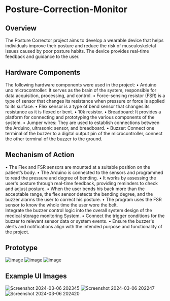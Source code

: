 # Posture-Correction-Monitor
## Overview
The Posture Corrector project aims to develop a wearable device that helps individuals improve their posture and reduce the risk of musculoskeletal issues caused by poor posture habits.  The device provides real-time feedback and guidance to the user. 

## Hardware Components
The following hardware components were used in the project: 
• Arduino uno microcontroller: It serves as the brain of the system, responsible for data acquisition, processing, and control. 
• Force-sensing resistor (FSR) is a type of sensor that changes its resistance when pressure or force is applied to its surface. 
• Flex sensor is a type of bend sensor that changes its resistance as it is flexed or bent. 
• 10k resistor. 
• Breadboard: It provides a platform for connecting and prototyping the various components of the system. 
• Jumper wires: They are used to establish connections between the Arduino, ultrasonic sensor, and breadboard. 
• Buzzer: Connect one terminal of the buzzer to a digital output pin of the microcontroller, connect the other terminal of the buzzer to the ground. 

## Mechanism of Action
• The Flex and FSR sensors are mounted at a suitable position on the patient’s body. 
• The Arduino is connected to the sensors and programmed to read the pressure and degree of bending. 
• It works by assessing the user's posture through real-time feedback, providing reminders to check and adjust posture. 
• When the user bends his back more than the acceptable range, the flex sensor detects the bending degree, and the buzzer alarms the user to correct his posture. 
• The program uses the FSR sensor to know the whole time the user wore the belt.   
Integrate the buzzer control logic into the overall system design of the medical storage monitoring System. 
• Connect the trigger conditions for the buzzer to relevant sensor data or system events. 
• Ensure the buzzer's alerts and notifications align with the intended purpose and functionality of the project. 

## Prototype
![image](https://github.com/H3SHAM03/Posture-Correction-Monitor/assets/115306247/855793dd-8b1c-419e-b97c-01d2f57e974d)
![image](https://github.com/H3SHAM03/Posture-Correction-Monitor/assets/115306247/8de058fe-6bc2-4bd1-bc0a-d2090c65fd71)
![image](https://github.com/H3SHAM03/Posture-Correction-Monitor/assets/115306247/815f3863-4c8c-497d-bf12-18f0dd156e26)

## Example UI Images
![Screenshot 2024-03-06 202345](https://github.com/H3SHAM03/Posture-Correction-Monitor/assets/115306247/96d163ca-a838-41f7-9ca4-f87477134d38)
![Screenshot 2024-03-06 202247](https://github.com/H3SHAM03/Posture-Correction-Monitor/assets/115306247/686d738f-17bf-465d-a03c-3a9c4d7bec56)
![Screenshot 2024-03-06 202420](https://github.com/H3SHAM03/Posture-Correction-Monitor/assets/115306247/fae8bea1-ea93-4b81-aeb2-83ec2e071d2d)
